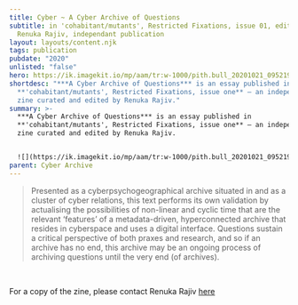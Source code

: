 ```yaml
---
title: Cyber ~ A Cyber Archive of Questions
subtitle: in 'cohabitant/mutants', Restricted Fixations, issue 01, edited by
  Renuka Rajiv, independant publication
layout: layouts/content.njk
tags: publication
pubdate: "2020"
unlisted: "false"
hero: https://ik.imagekit.io/mp/aam/tr:w-1000/pith.bull_20201021_095219_0.jpg
shortdesc: "***A Cyber Archive of Questions*** is an essay published in
  **'cohabitant/mutants', Restricted Fixations, issue one** – an independent
  zine curated and edited by Renuka Rajiv."
summary: >-
  ***A Cyber Archive of Questions*** is an essay published in
  **'cohabitant/mutants', Restricted Fixations, issue one** – an independent
  zine curated and edited by Renuka Rajiv.


  ![](https://ik.imagekit.io/mp/aam/tr:w-1000/pith.bull_20201021_095219_0.jpg)
parent: Cyber Archive
---
```

> Presented as a cyberpsychogeographical archive situated in and as a cluster of cyber relations, this text performs its own validation by actualising the possibilities of non-linear and cyclic time that are the relevant ‘features’ of a metadata-driven, hyperconnected archive that resides in cyberspace and uses a digital interface. Questions sustain a critical perspective of both praxes and research, and so if an archive has no end, this archive may be an ongoing process of archiving questions until the very end (of archives).

<br/>

For a copy of the zine, please contact Renuka Rajiv [here](https://www.instagram.com/pith.bull/)